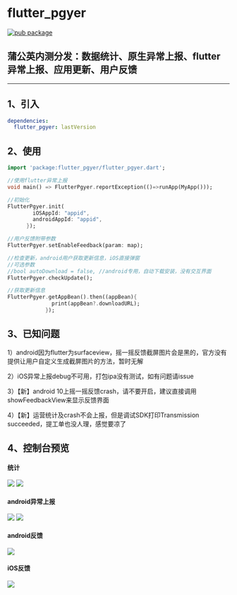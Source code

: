 # flutter_pgyer
[![pub package](https://img.shields.io/pub/v/flutter_pgyer.svg)](https://pub.dartlang.org/packages/flutter_pgyer)

## 蒲公英内测分发：数据统计、原生异常上报、flutter异常上报、应用更新、用户反馈

---

1、引入
--
```yaml
dependencies:
  flutter_pgyer: lastVersion
```

2、使用
----
```dart
import 'package:flutter_pgyer/flutter_pgyer.dart';

//使用flutter异常上报
void main() => FlutterPgyer.reportException(()=>runApp(MyApp()));

//初始化
FlutterPgyer.init(
        iOSAppId: "appid",
        androidAppId: "appid",
      });

//用户反馈附带参数
FlutterPgyer.setEnableFeedback(param: map);

//检查更新，android用户获取更新信息，iOS直接弹窗
//可选参数
//bool autoDownload = false, //android专用，自动下载安装，没有交互界面
FlutterPgyer.checkUpdate();

//获取更新信息
FlutterPgyer.getAppBean().then((appBean){
              print(appBean?.downloadURL);
            });
```
3、已知问题
----
1）android因为flutter为surfaceview，摇一摇反馈截屏图片会是黑的，官方没有提供让用户自定义生成截屏图片的方法，暂时无解

2）iOS异常上报debug不可用，打包ipa没有测试，如有问题请issue

3）【新】android 10上摇一摇反馈crash，请不要开启，建议直接调用showFeedbackView来显示反馈界面

4）【新】运营统计及crash不会上报，但是调试SDK打印Transmission succeeded，提工单也没人理，感觉要凉了

4、控制台预览
----
#### 统计
![](https://github.com/crazecoder/flutter_pgyer/blob/master/screenshot/1.png)
![](https://github.com/crazecoder/flutter_pgyer/blob/master/screenshot/5.png)
#### android异常上报
![](https://github.com/crazecoder/flutter_pgyer/blob/master/screenshot/2.png)
![](https://github.com/crazecoder/flutter_pgyer/blob/master/screenshot/3.png)
#### android反馈
![](https://github.com/crazecoder/flutter_pgyer/blob/master/screenshot/4.png)
#### iOS反馈
![](https://github.com/crazecoder/flutter_pgyer/blob/master/screenshot/6.png)



